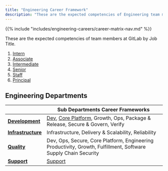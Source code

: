```yaml
---
title: "Engineering Career Framework"
description: "These are the expected competencies of Engineering team members at GitLab by Job Title."
---
```


{{% include "includes/engineering-careers/career-matrix-nav.md" %}}

These are the expected competencies of team members at GitLab by Job Title.

1. [Intern](/handbook/engineering/careers/matrix/intern/)
1. [Associate](/handbook/engineering/careers/matrix/associate/)
1. [Intermediate](/handbook/engineering/careers/matrix/intermediate/)
1. [Senior](/handbook/engineering/careers/matrix/senior/)
1. [Staff](/handbook/engineering/careers/matrix/staff/)
1. [Principal](/handbook/engineering/careers/matrix/principal/)

## Engineering Departments

|   | Sub Departments Career Frameworks                                                                                                                                                                                                              |
| ---- |------------------------------------------------------------------------------------------------------------------------------------------------------------------------------------------------------------------------------------------------|
| **[Development](/handbook/engineering/careers/matrix/development/)** | [Dev](/handbook/engineering/careers/matrix/development/dev/), [Core Platform](/handbook/engineering/careers/matrix/infrastructure/core-platform/), Growth, Ops, Package & Release, Secure & Govern, Verify |
| **[Infrastructure](/handbook/engineering/careers/matrix/infrastructure/)** | Infrastructure, Delivery & Scalability, Reliability                                                                                                                                                                                            |
| **[Quality](/handbook/engineering/careers/matrix/quality/)** | Dev, Ops, Secure, Core Platform, Engineering Productivity, Growth, Fulfillment, Software Supply Chain Security |
| **[Support](/handbook/engineering/careers/matrix/support/)** | [Support](/handbook/engineering/careers/matrix/support/)  |

